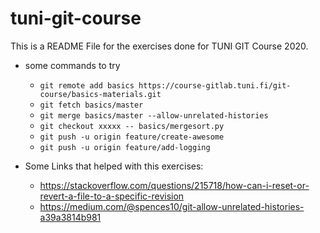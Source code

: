 # tuni-git-course

This is a README File for the exercises done for TUNI GIT Course 2020.

- some commands to try

  - `git remote add basics https://course-gitlab.tuni.fi/git-course/basics-materials.git`
  - `git fetch basics/master`
  - `git merge basics/master --allow-unrelated-histories`
  - `git checkout xxxxx -- basics/mergesort.py`
  - `git push -u origin feature/create-awesome`
  - `git push -u origin feature/add-logging`

- Some Links that helped with this exercises:
  - <https://stackoverflow.com/questions/215718/how-can-i-reset-or-revert-a-file-to-a-specific-revision>
  - <https://medium.com/@spences10/git-allow-unrelated-histories-a39a3814b981>
